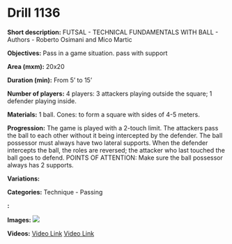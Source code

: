 # Drill 1136

**Short description:**
FUTSAL - TECHNICAL FUNDAMENTALS WITH BALL - Authors - Roberto Osimani and Mico Martic

**Objectives:**
Pass in a game situation. pass with support

**Area (mxm):**
20x20

**Duration (min):**
From 5’ to 15’

**Number of players:**
4 players: 3 attackers playing outside the square; 1 defender playing inside.

**Materials:**
1 ball. Cones: to form a square with sides of 4-5 meters.

**Progression:**
The game is played with a 2-touch limit. The attackers pass the ball to each other without it being intercepted by the defender. The ball possessor must always have two lateral supports. When the defender intercepts the ball, the roles are reversed; the attacker who last touched the ball goes to defend. POINTS OF ATTENTION: Make sure the ball possessor always has 2 supports.

**Variations:**


**Categories:**
Technique - Passing

**:**


**Images:**
![](https://www.coachingfutsal.com/\images\2d0fd6fde48a995d3bd87d36e849e42503b8a87934593d7f2cf6653b2daf9a710100d0863b1cf78e1480da3480b0598846b0f9666a899600fe62028a61af9d6352c1eb3306abb.jpg)

**Videos:**
[Video Link](https://www.youtube.com/embed/RnYgBNb0vKY)
[Video Link](https://www.youtube.com/embed/oKC76xT0Bmo)

